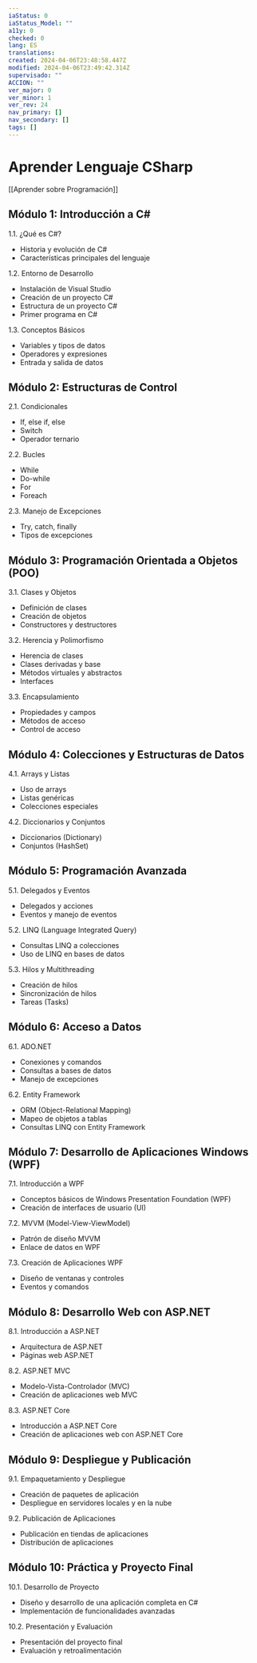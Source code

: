 ```yaml
---
iaStatus: 0
iaStatus_Model: ""
a11y: 0
checked: 0
lang: ES
translations: 
created: 2024-04-06T23:48:58.447Z
modified: 2024-04-06T23:49:42.314Z
supervisado: ""
ACCION: ""
ver_major: 0
ver_minor: 1
ver_rev: 24
nav_primary: []
nav_secondary: []
tags: []
---
```

# Aprender Lenguaje CSharp

[[Aprender sobre Programación]]

## Módulo 1: Introducción a C#

1.1. ¿Qué es C#?
   - Historia y evolución de C#
   - Características principales del lenguaje

1.2. Entorno de Desarrollo
   - Instalación de Visual Studio
   - Creación de un proyecto C#
   - Estructura de un proyecto C#
   - Primer programa en C#

1.3. Conceptos Básicos
   - Variables y tipos de datos
   - Operadores y expresiones
   - Entrada y salida de datos

## Módulo 2: Estructuras de Control

2.1. Condicionales
   - If, else if, else
   - Switch
   - Operador ternario

2.2. Bucles
   - While
   - Do-while
   - For
   - Foreach

2.3. Manejo de Excepciones
   - Try, catch, finally
   - Tipos de excepciones

## Módulo 3: Programación Orientada a Objetos (POO)

3.1. Clases y Objetos
   - Definición de clases
   - Creación de objetos
   - Constructores y destructores

3.2. Herencia y Polimorfismo
   - Herencia de clases
   - Clases derivadas y base
   - Métodos virtuales y abstractos
   - Interfaces

3.3. Encapsulamiento
   - Propiedades y campos
   - Métodos de acceso
   - Control de acceso

## Módulo 4: Colecciones y Estructuras de Datos

4.1. Arrays y Listas
   - Uso de arrays
   - Listas genéricas
   - Colecciones especiales

4.2. Diccionarios y Conjuntos
   - Diccionarios (Dictionary)
   - Conjuntos (HashSet)

## Módulo 5: Programación Avanzada

5.1. Delegados y Eventos
   - Delegados y acciones
   - Eventos y manejo de eventos

5.2. LINQ (Language Integrated Query)
   - Consultas LINQ a colecciones
   - Uso de LINQ en bases de datos

5.3. Hilos y Multithreading
   - Creación de hilos
   - Sincronización de hilos
   - Tareas (Tasks)

## Módulo 6: Acceso a Datos

6.1. ADO.NET
   - Conexiones y comandos
   - Consultas a bases de datos
   - Manejo de excepciones

6.2. Entity Framework
   - ORM (Object-Relational Mapping)
   - Mapeo de objetos a tablas
   - Consultas LINQ con Entity Framework

## Módulo 7: Desarrollo de Aplicaciones Windows (WPF)

7.1. Introducción a WPF
   - Conceptos básicos de Windows Presentation Foundation (WPF)
   - Creación de interfaces de usuario (UI)

7.2. MVVM (Model-View-ViewModel)
   - Patrón de diseño MVVM
   - Enlace de datos en WPF

7.3. Creación de Aplicaciones WPF
   - Diseño de ventanas y controles
   - Eventos y comandos

## Módulo 8: Desarrollo Web con ASP.NET

8.1. Introducción a ASP.NET
   - Arquitectura de ASP.NET
   - Páginas web ASP.NET

8.2. ASP.NET MVC
   - Modelo-Vista-Controlador (MVC)
   - Creación de aplicaciones web MVC

8.3. ASP.NET Core
   - Introducción a ASP.NET Core
   - Creación de aplicaciones web con ASP.NET Core

## Módulo 9: Despliegue y Publicación

9.1. Empaquetamiento y Despliegue
   - Creación de paquetes de aplicación
   - Despliegue en servidores locales y en la nube

9.2. Publicación de Aplicaciones
   - Publicación en tiendas de aplicaciones
   - Distribución de aplicaciones

## Módulo 10: Práctica y Proyecto Final

10.1. Desarrollo de Proyecto
   - Diseño y desarrollo de una aplicación completa en C#
   - Implementación de funcionalidades avanzadas

10.2. Presentación y Evaluación
   - Presentación del proyecto final
   - Evaluación y retroalimentación

